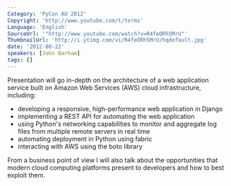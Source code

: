 ```yaml
---
Category: 'PyCon AU 2012'
Copyright: 'http://www.youtube.com/t/terms'
Language: 'English'
SourceUrl: '"http://www.youtube.com/watch?v=R4feORh5MrU"'
ThumbnailUrl: 'http://i.ytimg.com/vi/R4feORh5MrU/hqdefault.jpg'
date: '2012-08-22'
speakers: [John Barham]
tags: []
---
```

Presentation will go in-depth on the architecture of a web application service
built on Amazon Web Services (AWS) cloud infrastructure, including:

  * developing a responsive, high-performance web application in Django
  * implementing a REST API for automating the web application
  * using Python's networking capabilities to monitor and aggregate log files from multiple remote servers in real time
  * automating deployment in Python using fabric
  * interacting with AWS using the boto library

From a business point of view I will also talk about the opportunities that
modern cloud computing platforms present to developers and how to best exploit
them.

